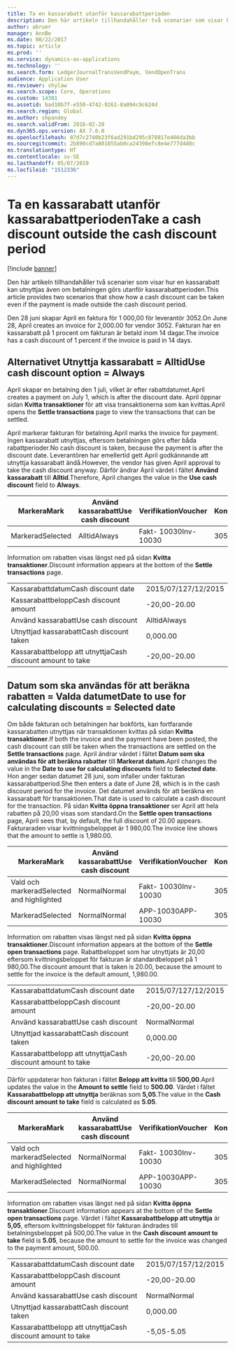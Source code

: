 ```yaml
---
title: Ta en kassarabatt utanför kassarabattperioden
description: Den här artikeln tillhandahåller två scenarier som visar hur en kassarabatt kan utnyttjas även om betalningen görs utanför kassarabattperioden.
author: abruer
manager: AnnBe
ms.date: 08/22/2017
ms.topic: article
ms.prod: ''
ms.service: dynamics-ax-applications
ms.technology: ''
ms.search.form: LedgerJournalTransVendPaym, VendOpenTrans
audience: Application User
ms.reviewer: shylaw
ms.search.scope: Core, Operations
ms.custom: 14301
ms.assetid: bad10b7f-e550-4742-9261-8a094c9c624d
ms.search.region: Global
ms.author: shpandey
ms.search.validFrom: 2016-02-28
ms.dyn365.ops.version: AX 7.0.0
ms.openlocfilehash: 07d7c2740b23f6ad291bd295c878817e466da3bb
ms.sourcegitcommit: 2b890cd7a801055ab0ca24398efc8e4e777d4d8c
ms.translationtype: HT
ms.contentlocale: sv-SE
ms.lasthandoff: 05/07/2019
ms.locfileid: "1512336"
---
```

# <a name="take-a-cash-discount-outside-the-cash-discount-period"></a><span data-ttu-id="d72a3-103">Ta en kassarabatt utanför kassarabattperioden</span><span class="sxs-lookup"><span data-stu-id="d72a3-103">Take a cash discount outside the cash discount period</span></span>

[!include [banner](../includes/banner.md)]

<span data-ttu-id="d72a3-104">Den här artikeln tillhandahåller två scenarier som visar hur en kassarabatt kan utnyttjas även om betalningen görs utanför kassarabattperioden.</span><span class="sxs-lookup"><span data-stu-id="d72a3-104">This article provides two scenarios that show how a cash discount can be taken even if the payment is made outside the cash discount period.</span></span>

<span data-ttu-id="d72a3-105">Den 28 juni skapar April en faktura för 1 000,00 för leverantör 3052.</span><span class="sxs-lookup"><span data-stu-id="d72a3-105">On June 28, April creates an invoice for 2,000.00 for vendor 3052.</span></span> <span data-ttu-id="d72a3-106">Fakturan har en kassarabatt på 1 procent om fakturan är betald inom 14 dagar.</span><span class="sxs-lookup"><span data-stu-id="d72a3-106">The invoice has a cash discount of 1 percent if the invoice is paid in 14 days.</span></span>

## <a name="use-cash-discount-option--always"></a><span data-ttu-id="d72a3-107">Alternativet Utnyttja kassarabatt = Alltid</span><span class="sxs-lookup"><span data-stu-id="d72a3-107">Use cash discount option = Always</span></span>
<span data-ttu-id="d72a3-108">April skapar en betalning den 1 juli, vilket är efter rabattdatumet.</span><span class="sxs-lookup"><span data-stu-id="d72a3-108">April creates a payment on July 1, which is after the discount date.</span></span> <span data-ttu-id="d72a3-109">April öppnar sidan **Kvitta transaktioner** för att visa transaktionerna som kan kvittas.</span><span class="sxs-lookup"><span data-stu-id="d72a3-109">April opens the **Settle transactions** page to view the transactions that can be settled.</span></span> 

<span data-ttu-id="d72a3-110">April markerar fakturan för betalning.</span><span class="sxs-lookup"><span data-stu-id="d72a3-110">April marks the invoice for payment.</span></span> <span data-ttu-id="d72a3-111">Ingen kassarabatt utnyttjas, eftersom betalningen görs efter båda rabattperioder.</span><span class="sxs-lookup"><span data-stu-id="d72a3-111">No cash discount is taken, because the payment is after the discount date.</span></span> <span data-ttu-id="d72a3-112">Leverantören har emellertid gett April godkännande att utnyttja kassarabatt ändå.</span><span class="sxs-lookup"><span data-stu-id="d72a3-112">However, the vendor has given April approval to take the cash discount anyway.</span></span> <span data-ttu-id="d72a3-113">Därför ändrar April värdet i fältet **Använd kassarabatt** till **Alltid**.</span><span class="sxs-lookup"><span data-stu-id="d72a3-113">Therefore, April changes the value in the **Use cash discount** field to **Always**.</span></span>

| <span data-ttu-id="d72a3-114">Markera</span><span class="sxs-lookup"><span data-stu-id="d72a3-114">Mark</span></span>     | <span data-ttu-id="d72a3-115">Använd kassarabatt</span><span class="sxs-lookup"><span data-stu-id="d72a3-115">Use cash discount</span></span> | <span data-ttu-id="d72a3-116">Verifikation</span><span class="sxs-lookup"><span data-stu-id="d72a3-116">Voucher</span></span>   | <span data-ttu-id="d72a3-117">Konto</span><span class="sxs-lookup"><span data-stu-id="d72a3-117">Account</span></span> | <span data-ttu-id="d72a3-118">Kassarabattdatum</span><span class="sxs-lookup"><span data-stu-id="d72a3-118">Cash discount date</span></span> | <span data-ttu-id="d72a3-119">Förfallodatum</span><span class="sxs-lookup"><span data-stu-id="d72a3-119">Due date</span></span>  | <span data-ttu-id="d72a3-120">Faktura</span><span class="sxs-lookup"><span data-stu-id="d72a3-120">Invoice</span></span> | <span data-ttu-id="d72a3-121">Belopp i transaktionsvalutan</span><span class="sxs-lookup"><span data-stu-id="d72a3-121">Amount in transaction currency</span></span> | <span data-ttu-id="d72a3-122">Valuta</span><span class="sxs-lookup"><span data-stu-id="d72a3-122">Currency</span></span> | <span data-ttu-id="d72a3-123">Belopp att kvitta</span><span class="sxs-lookup"><span data-stu-id="d72a3-123">Amount to settle</span></span> |
|----------|-------------------|-----------|---------|--------------------|-----------|---------|--------------------------------|----------|------------------|
| <span data-ttu-id="d72a3-124">Markerad</span><span class="sxs-lookup"><span data-stu-id="d72a3-124">Selected</span></span> | <span data-ttu-id="d72a3-125">Alltid</span><span class="sxs-lookup"><span data-stu-id="d72a3-125">Always</span></span>            | <span data-ttu-id="d72a3-126">Fakt- 10030</span><span class="sxs-lookup"><span data-stu-id="d72a3-126">Inv-10030</span></span> | <span data-ttu-id="d72a3-127">3052</span><span class="sxs-lookup"><span data-stu-id="d72a3-127">3052</span></span>    | <span data-ttu-id="d72a3-128">2015/06/28</span><span class="sxs-lookup"><span data-stu-id="d72a3-128">6/28/2015</span></span>          | <span data-ttu-id="d72a3-129">2015/07/12</span><span class="sxs-lookup"><span data-stu-id="d72a3-129">7/12/2015</span></span> | <span data-ttu-id="d72a3-130">10030</span><span class="sxs-lookup"><span data-stu-id="d72a3-130">10030</span></span>   | <span data-ttu-id="d72a3-131">- 2 000,00</span><span class="sxs-lookup"><span data-stu-id="d72a3-131">-2,000.00</span></span>                      | <span data-ttu-id="d72a3-132">USD</span><span class="sxs-lookup"><span data-stu-id="d72a3-132">USD</span></span>      | <span data-ttu-id="d72a3-133">- 1 980,00</span><span class="sxs-lookup"><span data-stu-id="d72a3-133">-1,980.00</span></span>        |

<span data-ttu-id="d72a3-134">Information om rabatten visas längst ned på sidan **Kvitta transaktioner**.</span><span class="sxs-lookup"><span data-stu-id="d72a3-134">Discount information appears at the bottom of the **Settle transactions** page.</span></span>

|                              |           |
|------------------------------|-----------|
| <span data-ttu-id="d72a3-135">Kassarabattdatum</span><span class="sxs-lookup"><span data-stu-id="d72a3-135">Cash discount date</span></span>           | <span data-ttu-id="d72a3-136">2015/07/12</span><span class="sxs-lookup"><span data-stu-id="d72a3-136">7/12/2015</span></span> |
| <span data-ttu-id="d72a3-137">Kassarabattbelopp</span><span class="sxs-lookup"><span data-stu-id="d72a3-137">Cash discount amount</span></span>         | <span data-ttu-id="d72a3-138">-20,00</span><span class="sxs-lookup"><span data-stu-id="d72a3-138">-20.00</span></span>    |
| <span data-ttu-id="d72a3-139">Använd kassarabatt</span><span class="sxs-lookup"><span data-stu-id="d72a3-139">Use cash discount</span></span>            | <span data-ttu-id="d72a3-140">Alltid</span><span class="sxs-lookup"><span data-stu-id="d72a3-140">Always</span></span>    |
| <span data-ttu-id="d72a3-141">Utnyttjad kassarabatt</span><span class="sxs-lookup"><span data-stu-id="d72a3-141">Cash discount taken</span></span>          | <span data-ttu-id="d72a3-142">0,00</span><span class="sxs-lookup"><span data-stu-id="d72a3-142">0.00</span></span>      |
| <span data-ttu-id="d72a3-143">Kassarabattbelopp att utnyttja</span><span class="sxs-lookup"><span data-stu-id="d72a3-143">Cash discount amount to take</span></span> | <span data-ttu-id="d72a3-144">-20,00</span><span class="sxs-lookup"><span data-stu-id="d72a3-144">-20.00</span></span>    |

## <a name="date-to-use-for-calculating-discounts--selected-date"></a><span data-ttu-id="d72a3-145">Datum som ska användas för att beräkna rabatten = Valda datumet</span><span class="sxs-lookup"><span data-stu-id="d72a3-145">Date to use for calculating discounts = Selected date</span></span>
<span data-ttu-id="d72a3-146">Om både fakturan och betalningen har bokförts, kan fortfarande kassarabatten utnyttjas när transaktionen kvittas på sidan **Kvitta transaktioner**.</span><span class="sxs-lookup"><span data-stu-id="d72a3-146">If both the invoice and the payment have been posted, the cash discount can still be taken when the transactions are settled on the **Settle transactions** page.</span></span> <span data-ttu-id="d72a3-147">April ändrar värdet i fältet **Datum som ska användas för att beräkna rabatter** till **Markerat datum**.</span><span class="sxs-lookup"><span data-stu-id="d72a3-147">April changes the value in the **Date to use for calculating discounts** field to **Selected date**.</span></span> <span data-ttu-id="d72a3-148">Hon anger sedan datumet 28 juni, som infaller under fakturan kassarabattperiod.</span><span class="sxs-lookup"><span data-stu-id="d72a3-148">She then enters a date of June 28, which is in the cash discount period for the invoice.</span></span> <span data-ttu-id="d72a3-149">Det datumet används för att beräkna en kassarabatt för transaktionen.</span><span class="sxs-lookup"><span data-stu-id="d72a3-149">That date is used to calculate a cash discount for the transaction.</span></span> <span data-ttu-id="d72a3-150">På sidan **Kvitta öppna transaktioner** ser April att hela rabatten på 20,00 visas som standard.</span><span class="sxs-lookup"><span data-stu-id="d72a3-150">On the **Settle open transactions** page, April sees that, by default, the full discount of 20.00 appears.</span></span> <span data-ttu-id="d72a3-151">Fakturaraden visar kvittningsbeloppet är 1 980,00.</span><span class="sxs-lookup"><span data-stu-id="d72a3-151">The invoice line shows that the amount to settle is 1,980.00.</span></span>

| <span data-ttu-id="d72a3-152">Markera</span><span class="sxs-lookup"><span data-stu-id="d72a3-152">Mark</span></span>                     | <span data-ttu-id="d72a3-153">Använd kassarabatt</span><span class="sxs-lookup"><span data-stu-id="d72a3-153">Use cash discount</span></span> | <span data-ttu-id="d72a3-154">Verifikation</span><span class="sxs-lookup"><span data-stu-id="d72a3-154">Voucher</span></span>   | <span data-ttu-id="d72a3-155">Konto</span><span class="sxs-lookup"><span data-stu-id="d72a3-155">Account</span></span> | <span data-ttu-id="d72a3-156">Kassarabattdatum</span><span class="sxs-lookup"><span data-stu-id="d72a3-156">Cash discount date</span></span> | <span data-ttu-id="d72a3-157">Förfallodatum</span><span class="sxs-lookup"><span data-stu-id="d72a3-157">Due date</span></span>  | <span data-ttu-id="d72a3-158">Faktura</span><span class="sxs-lookup"><span data-stu-id="d72a3-158">Invoice</span></span> | <span data-ttu-id="d72a3-159">Belopp i transaktionsvalutan</span><span class="sxs-lookup"><span data-stu-id="d72a3-159">Amount in transaction currency</span></span> | <span data-ttu-id="d72a3-160">Valuta</span><span class="sxs-lookup"><span data-stu-id="d72a3-160">Currency</span></span> | <span data-ttu-id="d72a3-161">Belopp att kvitta</span><span class="sxs-lookup"><span data-stu-id="d72a3-161">Amount to settle</span></span> |
|--------------------------|-------------------|-----------|---------|--------------------|-----------|---------|--------------------------------|----------|------------------|
| <span data-ttu-id="d72a3-162">Vald och markerad</span><span class="sxs-lookup"><span data-stu-id="d72a3-162">Selected and highlighted</span></span> | <span data-ttu-id="d72a3-163">Normal</span><span class="sxs-lookup"><span data-stu-id="d72a3-163">Normal</span></span>            | <span data-ttu-id="d72a3-164">Fakt- 10030</span><span class="sxs-lookup"><span data-stu-id="d72a3-164">Inv-10030</span></span> | <span data-ttu-id="d72a3-165">3052</span><span class="sxs-lookup"><span data-stu-id="d72a3-165">3052</span></span>    | <span data-ttu-id="d72a3-166">2015/06/28</span><span class="sxs-lookup"><span data-stu-id="d72a3-166">6/28/2015</span></span>          | <span data-ttu-id="d72a3-167">2015/07/12</span><span class="sxs-lookup"><span data-stu-id="d72a3-167">7/12/2015</span></span> | <span data-ttu-id="d72a3-168">10030</span><span class="sxs-lookup"><span data-stu-id="d72a3-168">10030</span></span>   | <span data-ttu-id="d72a3-169">- 2000,00</span><span class="sxs-lookup"><span data-stu-id="d72a3-169">-2,000.00</span></span>                      | <span data-ttu-id="d72a3-170">USD</span><span class="sxs-lookup"><span data-stu-id="d72a3-170">USD</span></span>      | <span data-ttu-id="d72a3-171">- 1 980,00</span><span class="sxs-lookup"><span data-stu-id="d72a3-171">-1,980.00</span></span>        |
| <span data-ttu-id="d72a3-172">Markerad</span><span class="sxs-lookup"><span data-stu-id="d72a3-172">Selected</span></span>                 | <span data-ttu-id="d72a3-173">Normal</span><span class="sxs-lookup"><span data-stu-id="d72a3-173">Normal</span></span>            | <span data-ttu-id="d72a3-174">APP-10030</span><span class="sxs-lookup"><span data-stu-id="d72a3-174">APP-10030</span></span> | <span data-ttu-id="d72a3-175">3052</span><span class="sxs-lookup"><span data-stu-id="d72a3-175">3052</span></span>    | <span data-ttu-id="d72a3-176">2015/07/12</span><span class="sxs-lookup"><span data-stu-id="d72a3-176">7/15/2015</span></span>          | <span data-ttu-id="d72a3-177">2015/07/15</span><span class="sxs-lookup"><span data-stu-id="d72a3-177">7/15/2015</span></span> |         | <span data-ttu-id="d72a3-178">500.00</span><span class="sxs-lookup"><span data-stu-id="d72a3-178">500.00</span></span>                         | <span data-ttu-id="d72a3-179">USD</span><span class="sxs-lookup"><span data-stu-id="d72a3-179">USD</span></span>      | <span data-ttu-id="d72a3-180">500.00</span><span class="sxs-lookup"><span data-stu-id="d72a3-180">500.00</span></span>           |

<span data-ttu-id="d72a3-181">Information om rabatten visas längst ned på sidan **Kvitta öppna transaktioner**.</span><span class="sxs-lookup"><span data-stu-id="d72a3-181">Discount information appears at the bottom of the **Settle open transactions** page.</span></span> <span data-ttu-id="d72a3-182">Rabattbeloppet som har utnyttjats är 20,00 eftersom kvittningsbeloppet för fakturan är standardbeloppet på 1 980,00.</span><span class="sxs-lookup"><span data-stu-id="d72a3-182">The discount amount that is taken is 20.00, because the amount to settle for the invoice is the default amount, 1,980.00.</span></span>

|                              |           |
|------------------------------|-----------|
| <span data-ttu-id="d72a3-183">Kassarabattdatum</span><span class="sxs-lookup"><span data-stu-id="d72a3-183">Cash discount date</span></span>           | <span data-ttu-id="d72a3-184">2015/07/12</span><span class="sxs-lookup"><span data-stu-id="d72a3-184">7/12/2015</span></span> |
| <span data-ttu-id="d72a3-185">Kassarabattbelopp</span><span class="sxs-lookup"><span data-stu-id="d72a3-185">Cash discount amount</span></span>         | <span data-ttu-id="d72a3-186">-20,00</span><span class="sxs-lookup"><span data-stu-id="d72a3-186">-20.00</span></span>    |
| <span data-ttu-id="d72a3-187">Använd kassarabatt</span><span class="sxs-lookup"><span data-stu-id="d72a3-187">Use cash discount</span></span>            | <span data-ttu-id="d72a3-188">Normal</span><span class="sxs-lookup"><span data-stu-id="d72a3-188">Normal</span></span>    |
| <span data-ttu-id="d72a3-189">Utnyttjad kassarabatt</span><span class="sxs-lookup"><span data-stu-id="d72a3-189">Cash discount taken</span></span>          | <span data-ttu-id="d72a3-190">0,00</span><span class="sxs-lookup"><span data-stu-id="d72a3-190">0.00</span></span>      |
| <span data-ttu-id="d72a3-191">Kassarabattbelopp att utnyttja</span><span class="sxs-lookup"><span data-stu-id="d72a3-191">Cash discount amount to take</span></span> | <span data-ttu-id="d72a3-192">-20,00</span><span class="sxs-lookup"><span data-stu-id="d72a3-192">-20.00</span></span>    |

<span data-ttu-id="d72a3-193">Därför uppdaterar hon fakturan i fältet **Belopp att kvitta** till **500,00**.</span><span class="sxs-lookup"><span data-stu-id="d72a3-193">April updates the value in the **Amount to settle** field to **500.00**.</span></span> <span data-ttu-id="d72a3-194">Värdet i fältet **Kassarabattbelopp att utnyttja** beräknas som **5,05**.</span><span class="sxs-lookup"><span data-stu-id="d72a3-194">The value in the **Cash discount amount to take** field is calculated as **5.05**.</span></span>

| <span data-ttu-id="d72a3-195">Markera</span><span class="sxs-lookup"><span data-stu-id="d72a3-195">Mark</span></span>                     | <span data-ttu-id="d72a3-196">Använd kassarabatt</span><span class="sxs-lookup"><span data-stu-id="d72a3-196">Use cash discount</span></span> | <span data-ttu-id="d72a3-197">Verifikation</span><span class="sxs-lookup"><span data-stu-id="d72a3-197">Voucher</span></span>   | <span data-ttu-id="d72a3-198">Konto</span><span class="sxs-lookup"><span data-stu-id="d72a3-198">Account</span></span> | <span data-ttu-id="d72a3-199">Datum</span><span class="sxs-lookup"><span data-stu-id="d72a3-199">Date</span></span>      | <span data-ttu-id="d72a3-200">Förfallodatum</span><span class="sxs-lookup"><span data-stu-id="d72a3-200">Due date</span></span>  | <span data-ttu-id="d72a3-201">Faktura</span><span class="sxs-lookup"><span data-stu-id="d72a3-201">Invoice</span></span> | <span data-ttu-id="d72a3-202">Belopp i transaktionsvalutan</span><span class="sxs-lookup"><span data-stu-id="d72a3-202">Amount in transaction currency</span></span> | <span data-ttu-id="d72a3-203">Valuta</span><span class="sxs-lookup"><span data-stu-id="d72a3-203">Currency</span></span> | <span data-ttu-id="d72a3-204">Belopp att kvitta</span><span class="sxs-lookup"><span data-stu-id="d72a3-204">Amount to settle</span></span> |
|--------------------------|-------------------|-----------|---------|-----------|-----------|---------|--------------------------------|----------|------------------|
| <span data-ttu-id="d72a3-205">Vald och markerad</span><span class="sxs-lookup"><span data-stu-id="d72a3-205">Selected and highlighted</span></span> | <span data-ttu-id="d72a3-206">Normal</span><span class="sxs-lookup"><span data-stu-id="d72a3-206">Normal</span></span>            | <span data-ttu-id="d72a3-207">Fakt- 10030</span><span class="sxs-lookup"><span data-stu-id="d72a3-207">Inv-10030</span></span> | <span data-ttu-id="d72a3-208">3052</span><span class="sxs-lookup"><span data-stu-id="d72a3-208">3052</span></span>    | <span data-ttu-id="d72a3-209">2015/06/28</span><span class="sxs-lookup"><span data-stu-id="d72a3-209">6/28/2015</span></span> | <span data-ttu-id="d72a3-210">2015/07/12</span><span class="sxs-lookup"><span data-stu-id="d72a3-210">7/12/2015</span></span> | <span data-ttu-id="d72a3-211">10030</span><span class="sxs-lookup"><span data-stu-id="d72a3-211">10030</span></span>   | <span data-ttu-id="d72a3-212">2 000,00</span><span class="sxs-lookup"><span data-stu-id="d72a3-212">2,000.00</span></span>                       | <span data-ttu-id="d72a3-213">USD</span><span class="sxs-lookup"><span data-stu-id="d72a3-213">USD</span></span>      | <span data-ttu-id="d72a3-214">-500,00</span><span class="sxs-lookup"><span data-stu-id="d72a3-214">-500.00</span></span>          |
| <span data-ttu-id="d72a3-215">Markerad</span><span class="sxs-lookup"><span data-stu-id="d72a3-215">Selected</span></span>                 | <span data-ttu-id="d72a3-216">Normal</span><span class="sxs-lookup"><span data-stu-id="d72a3-216">Normal</span></span>            | <span data-ttu-id="d72a3-217">APP-10030</span><span class="sxs-lookup"><span data-stu-id="d72a3-217">APP-10030</span></span> | <span data-ttu-id="d72a3-218">3052</span><span class="sxs-lookup"><span data-stu-id="d72a3-218">3052</span></span>    | <span data-ttu-id="d72a3-219">2015/07/15</span><span class="sxs-lookup"><span data-stu-id="d72a3-219">7/15/2015</span></span> | <span data-ttu-id="d72a3-220">2015/07/15</span><span class="sxs-lookup"><span data-stu-id="d72a3-220">7/15/2015</span></span> |         | <span data-ttu-id="d72a3-221">500.00</span><span class="sxs-lookup"><span data-stu-id="d72a3-221">500.00</span></span>                         | <span data-ttu-id="d72a3-222">USD</span><span class="sxs-lookup"><span data-stu-id="d72a3-222">USD</span></span>      | <span data-ttu-id="d72a3-223">500.00</span><span class="sxs-lookup"><span data-stu-id="d72a3-223">500.00</span></span>           |

<span data-ttu-id="d72a3-224">Information om rabatten visas längst ned på sidan **Kvitta öppna transaktioner**.</span><span class="sxs-lookup"><span data-stu-id="d72a3-224">Discount information appears at the bottom of the **Settle open transactions** page.</span></span> <span data-ttu-id="d72a3-225">Värdet i fältet **Kassarabattbelopp att utnyttja** är **5,05**, eftersom kvittningsbeloppet för fakturan ändrades till betalningsbeloppet på 500,00.</span><span class="sxs-lookup"><span data-stu-id="d72a3-225">The value in the **Cash discount amount to take** field is **5.05**, because the amount to settle for the invoice was changed to the payment amount, 500.00.</span></span>

|                              |           |
|------------------------------|-----------|
| <span data-ttu-id="d72a3-226">Kassarabattdatum</span><span class="sxs-lookup"><span data-stu-id="d72a3-226">Cash discount date</span></span>           | <span data-ttu-id="d72a3-227">2015/07/15</span><span class="sxs-lookup"><span data-stu-id="d72a3-227">7/12/2015</span></span> |
| <span data-ttu-id="d72a3-228">Kassarabattbelopp</span><span class="sxs-lookup"><span data-stu-id="d72a3-228">Cash discount amount</span></span>         | <span data-ttu-id="d72a3-229">-20,00</span><span class="sxs-lookup"><span data-stu-id="d72a3-229">-20.00</span></span>    |
| <span data-ttu-id="d72a3-230">Använd kassarabatt</span><span class="sxs-lookup"><span data-stu-id="d72a3-230">Use cash discount</span></span>            | <span data-ttu-id="d72a3-231">Normal</span><span class="sxs-lookup"><span data-stu-id="d72a3-231">Normal</span></span>    |
| <span data-ttu-id="d72a3-232">Utnyttjad kassarabatt</span><span class="sxs-lookup"><span data-stu-id="d72a3-232">Cash discount taken</span></span>          | <span data-ttu-id="d72a3-233">0,00</span><span class="sxs-lookup"><span data-stu-id="d72a3-233">0.00</span></span>      |
| <span data-ttu-id="d72a3-234">Kassarabattbelopp att utnyttja</span><span class="sxs-lookup"><span data-stu-id="d72a3-234">Cash discount amount to take</span></span> | <span data-ttu-id="d72a3-235">-5,05</span><span class="sxs-lookup"><span data-stu-id="d72a3-235">-5.05</span></span>     |





